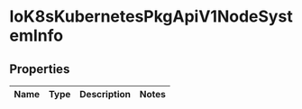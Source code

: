 
# IoK8sKubernetesPkgApiV1NodeSystemInfo

## Properties
Name | Type | Description | Notes
------------ | ------------- | ------------- | -------------



